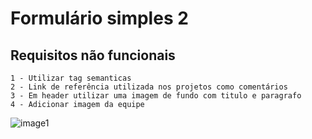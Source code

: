 # Formulário simples 2

## Requisitos não funcionais
````
1 - Utilizar tag semanticas
2 - Link de referência utilizada nos projetos como comentários 
3 - Em header utilizar uma imagem de fundo com titulo e paragrafo 
4 - Adicionar imagem da equipe 
````

![image1](https://github.com/DC-FS04-SUL/formulario_simples_2/assets/19413241/3f4242db-33c7-4e09-8771-2b4af78c9f12)
